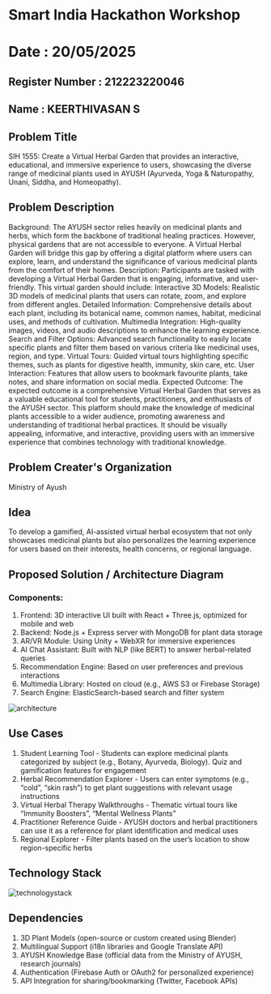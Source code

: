 # Smart India Hackathon Workshop

# Date : 20/05/2025

## Register Number : 212223220046

## Name : KEERTHIVASAN S

## Problem Title
SIH 1555: Create a Virtual Herbal Garden that provides an interactive, educational, and immersive experience to users, showcasing the diverse range of medicinal plants used in AYUSH (Ayurveda, Yoga & Naturopathy, Unani, Siddha, and Homeopathy).

## Problem Description
Background: The AYUSH sector relies heavily on medicinal plants and herbs, which form the backbone of traditional healing practices. However, physical gardens that are not accessible to everyone. A Virtual Herbal Garden will bridge this gap by offering a digital platform where users can explore, learn, and understand the significance of various medicinal plants from the comfort of their homes. Description: Participants are tasked with developing a Virtual Herbal Garden that is engaging, informative, and user-friendly. This virtual garden should include: Interactive 3D Models: Realistic 3D models of medicinal plants that users can rotate, zoom, and explore from different angles. Detailed Information: Comprehensive details about each plant, including its botanical name, common names, habitat, medicinal uses, and methods of cultivation. Multimedia Integration: High-quality images, videos, and audio descriptions to enhance the learning experience. Search and Filter Options: Advanced search functionality to easily locate specific plants and filter them based on various criteria like medicinal uses, region, and type. Virtual Tours: Guided virtual tours highlighting specific themes, such as plants for digestive health, immunity, skin care, etc. User Interaction: Features that allow users to bookmark favourite plants, take notes, and share information on social media. Expected Outcome: The expected outcome is a comprehensive Virtual Herbal Garden that serves as a valuable educational tool for students, practitioners, and enthusiasts of the AYUSH sector. This platform should make the knowledge of medicinal plants accessible to a wider audience, promoting awareness and understanding of traditional herbal practices. It should be visually appealing, informative, and interactive, providing users with an immersive experience that combines technology with traditional knowledge.

## Problem Creater's Organization
Ministry of Ayush

## Idea
To develop a gamified, AI-assisted virtual herbal ecosystem that not only showcases medicinal plants but also personalizes the learning experience for users based on their interests, health concerns, or regional language.

## Proposed Solution / Architecture Diagram

### Components:
1. Frontend: 3D interactive UI built with React + Three.js, optimized for mobile and web
2. Backend: Node.js + Express server with MongoDB for plant data storage
3. AR/VR Module: Using Unity + WebXR for immersive experiences
4. AI Chat Assistant: Built with NLP (like BERT) to answer herbal-related queries
5. Recommendation Engine: Based on user preferences and previous interactions
6. Multimedia Library: Hosted on cloud (e.g., AWS S3 or Firebase Storage)
7. Search Engine: ElasticSearch-based search and filter system

![architecture](https://github.com/user-attachments/assets/a04e7494-aab2-46c2-8c5b-c3da38302cab)

## Use Cases

1. Student Learning Tool - Students can explore medicinal plants categorized by subject (e.g., Botany, Ayurveda, Biology). Quiz and gamification features for engagement
2. Herbal Recommendation Explorer - Users can enter symptoms (e.g., “cold”, “skin rash”) to get plant suggestions with relevant usage instructions
3. Virtual Herbal Therapy Walkthroughs - Thematic virtual tours like “Immunity Boosters”, “Mental Wellness Plants”
4. Practitioner Reference Guide - AYUSH doctors and herbal practitioners can use it as a reference for plant identification and medical uses
5. Regional Explorer - Filter plants based on the user’s location to show region-specific herbs

## Technology Stack

![technologystack](https://github.com/user-attachments/assets/caa394df-d020-46b4-865e-fab1e09028a9)

## Dependencies

1. 3D Plant Models (open-source or custom created using Blender)
2. Multilingual Support (i18n libraries and Google Translate API)
3. AYUSH Knowledge Base (official data from the Ministry of AYUSH, research journals)
4. Authentication (Firebase Auth or OAuth2 for personalized experience)
5. API Integration for sharing/bookmarking (Twitter, Facebook APIs)
